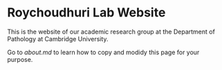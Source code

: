 # Roychoudhuri Lab Website

This is the website of our academic research group at the Department of Pathology at Cambridge University.

Go to *about.md*  to learn how to copy and modidy this page for your purpose. 
